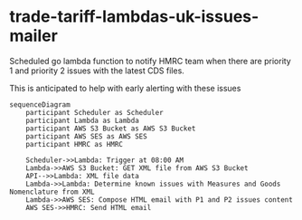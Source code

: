 # trade-tariff-lambdas-uk-issues-mailer

Scheduled go lambda function to notify HMRC team when there are priority 1 and priority 2 issues with the latest CDS files.

This is anticipated to help with early alerting with these issues

```mermaid
sequenceDiagram
    participant Scheduler as Scheduler
    participant Lambda as Lambda
    participant AWS S3 Bucket as AWS S3 Bucket
    participant AWS SES as AWS SES
    participant HMRC as HMRC

    Scheduler->>Lambda: Trigger at 08:00 AM
    Lambda->>AWS S3 Bucket: GET XML file from AWS S3 Bucket
    API-->>Lambda: XML file data
    Lambda->>Lambda: Determine known issues with Measures and Goods Nomenclature from XML
    Lambda->>AWS SES: Compose HTML email with P1 and P2 issues content
    AWS SES->>HMRC: Send HTML email
```
